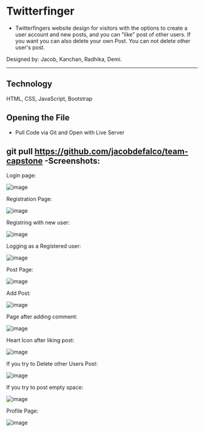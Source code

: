 # Twitterfinger

- Twitterfingers website design for visitors with the options to create a user account and new posts, and you can  "like" post of other users. If you want you can also delete your own Post. You can not delete other user's post.

Designed by: Jacob, Kanchan, Radhika, Demi.

---

## Technology
HTML,
CSS,
JavaScript,
Bootstrap

## Opening the File

- Pull Code via Git and Open with Live Server


git pull https://github.com/jacobdefalco/team-capstone
-Screenshots:
---
  Login page:

  ![image](https://github.com/jacobdefalco/team-capstone/assets/130574523/de1d1cd6-495a-40d0-865e-4fb435fedca3)

   Registration Page:

   ![image](https://github.com/jacobdefalco/team-capstone/assets/130574523/8e10f192-4554-4758-8c30-0545c51f2cef)

Registring with new user:

![image](https://github.com/jacobdefalco/team-capstone/assets/130574523/396630c6-89e9-4981-bc5a-70c27b2ea62f)

Logging as a Registered user:

![image](https://github.com/jacobdefalco/team-capstone/assets/130574523/208d6e98-ce30-4aaa-87bd-6c863a0d035c)


Post Page:

![image](https://github.com/jacobdefalco/team-capstone/assets/130574523/5acc7b09-c175-47d0-b472-04f1822884b1)

Add Post: 

![image](https://github.com/jacobdefalco/team-capstone/assets/130574523/ec4df4a0-1ab8-4eff-86b8-81e0f2f6e8a1)


Page after adding comment:

![image](https://github.com/jacobdefalco/team-capstone/assets/130574523/451917f0-b5db-4686-8666-2db52976b68d)


Heart Icon after liking post:

![image](https://github.com/jacobdefalco/team-capstone/assets/130574523/7ed25a1a-afc2-465b-a85d-f94b5a5fe663)

If you try to Delete other Users Post:

![image](https://github.com/jacobdefalco/team-capstone/assets/130574523/dfaca469-0bbd-4c3b-ae8b-35ced927196a)

If you try to post empty space:

![image](https://github.com/jacobdefalco/team-capstone/assets/130574523/3af14ecb-f73e-4ae9-b872-5cf94f10bf08)

Profile Page:

![image](https://github.com/kpate16/cakeshopee/assets/130574523/289b9806-d60a-4846-9cb9-594e82d39d7a)

  